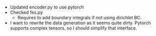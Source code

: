 - Updated encoder.py to use pytorch
- Checked fes.py
    - Requires to add boundary integrals if not using dirichlet BC.
- I want to rewrite the data generation as it seems quite dirty.
  Pytorch supports complex tensors, so I should simplify that interface.
